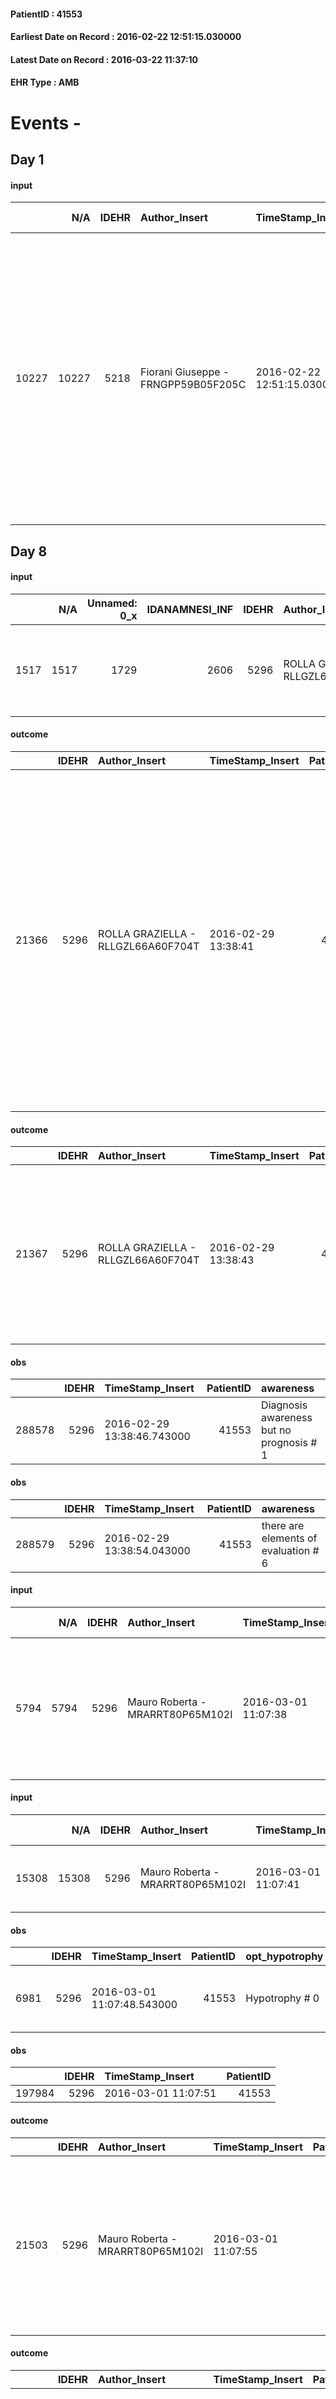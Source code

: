 
#### PatientID : 41553
#### Earliest Date on Record : 2016-02-22 12:51:15.030000
#### Latest Date on Record : 2016-03-22 11:37:10
#### EHR Type : AMB

# Events - 

## Day 1

#### input
|       |    N/A |   IDEHR | Author_Insert                       | TimeStamp_Insert           | EHRType   |   PatientID |   IDDigitalSignDocument | persone_vicine   |   Unnamed: 0_x.1 |   IDANAMNESI_SOCIALE | Patient   | FamigliaAltro   | Paziente_T   | FamigliaAltro_T   |   Non_Rilevabile_x.1 | Note_Non_Rilevabile_x.1   | opt_Problemi   | Note_I                                                                                                                                                                                                                                    | ds_note_timori                                                                                                                                                                                                                                                                                                      | chk_contr_sintomi   | chk_competenza                                 | opt_paziente_a   | opt_famiglia_a   | opt_adeguatezza   | ds_note_ad                                                                                                                                                                                                                                                               | opt_paziente_solo   | ds_note_con                                                                                                                                                                                                                                                                                                                                                            | opt_presente_assente   | Presenza_minori   | Caregiver_principale   | opt_capacita         | ds_familiari_coinv   | opt_necessario   | opt_presente   | opt_risorse_ec   | opt_paziente_psi   | opt_paziente_ad   | opt_caregiver_ad   | opt_esenzione   | opt_inv_civile   | ds_codice_es   | Needs     | Domestic partnership   | Fragility   | opt_disponibilita_f   | opt_indennita_acc   | opt_legge   | opt_famiglia_psi   | opt_disponibilit_paz   |
|------:|-------:|--------:|:------------------------------------|:---------------------------|:----------|------------:|------------------------:|:-----------------|-----------------:|---------------------:|:----------|:----------------|:-------------|:------------------|---------------------:|:--------------------------|:---------------|:------------------------------------------------------------------------------------------------------------------------------------------------------------------------------------------------------------------------------------------|:--------------------------------------------------------------------------------------------------------------------------------------------------------------------------------------------------------------------------------------------------------------------------------------------------------------------|:--------------------|:-----------------------------------------------|:-----------------|:-----------------|:------------------|:-------------------------------------------------------------------------------------------------------------------------------------------------------------------------------------------------------------------------------------------------------------------------|:--------------------|:-----------------------------------------------------------------------------------------------------------------------------------------------------------------------------------------------------------------------------------------------------------------------------------------------------------------------------------------------------------------------|:-----------------------|:------------------|:-----------------------|:---------------------|:---------------------|:-----------------|:---------------|:-----------------|:-------------------|:------------------|:-------------------|:----------------|:-----------------|:---------------|:----------|:-----------------------|:------------|:----------------------|:--------------------|:------------|:-------------------|:-----------------------|
| 10227 |  10227 |    5218 | Fiorani Giuseppe - FRNGPP59B05F205C | 2016-02-22 12:51:15.030000 | AMB       |       41553 |                  281939 | N/A              |             2597 |                 1705 | Si#1      | Si#1            | No#0         | Parziale#2        |                    0 | NR                        | No#0           | Il pz √® stato informato relativamente alla diagnosi,in assenza di una consapevoleza pi√π ampia rispetto alla prognosi.La figlia e la moglie sono state informate in merito all'assenza di margini di trattamento specifico e terapeutico | La figlia pone in rilievo la possibile difficolt√† gestionale legata alla pressoch√© cecit√† della moglie Mireille,di aa 62,di fatto care giver per il pz;la moglie ha avuto due ictus ed √® DMIND. L'ospedale aveva chiesto il trasferimento in hospice del pz che √® stato rifiutato sia dal pz che dalla moglie. | controllo sintomi#0 | competenza/capacit√† assistenziale caregiver#0 | Indefinite#2     | Congruenti#1     | Da valutare#2     | In merito all'adeguatezza della famiglia segnalo una possibile difficolt√† legata alle non brillanti condizioni del care giver per i motivi sopraesposti.Inoltre una scarsa presenza della figlia Samantha,che vive a Mediglia e ha due figli di minore et√† da accudire | No#0                | Il pz vive con la moglie Mireille di aa 62.Due figlie fuori casa:Ophelia di aa 40 che vive in Francia e Samantha di aa 42,la quale √® cgt con due figli minori e vive a Mediglia.Il pz ha alcuni fratelli ,ma non sono di supporto.Durante la settimana √® presente per qualche ora una persona per la gestione della vita domestica (spesa,pulizie dell'appartamento) | Presente#1             | No#0              | La moglie              | Non incrementabile#2 | La figlia Samantha   | Si#1             | No#0           | Adeguate#1       | No#0               | Totale#2          | Totale#2           | Si#1            | No#0             | E01            | Clinici#0 | Coniuge/Convivente#0   | fisica#1    | Da verificare#2       | No#0                | No#0        | No#0               | Da verificare#2        |


## Day 8

#### input
|      |    N/A |   Unnamed: 0_x |   IDANAMNESI_INF |   IDEHR | Author_Insert                      | TimeStamp_Insert           |   IDAccess | EHRType   |   PatientID |   IDDigitalSignDocument |   Non_Rilevabile_x | Note_Non_Rilevabile_x   | perc_salute                                                                         | elimination          | Perception             | rapporti_fam   | persone_vicine   | Caregiver   |
|-----:|-------:|---------------:|-----------------:|--------:|:-----------------------------------|:---------------------------|-----------:|:----------|------------:|------------------------:|-------------------:|:------------------------|:------------------------------------------------------------------------------------|:---------------------|:-----------------------|:---------------|:-----------------|:------------|
| 1517 |   1517 |           1729 |             2606 |    5296 | ROLLA GRAZIELLA - RLLGZL66A60F704T | 2016-02-29 13:38:33.230000 |      26574 | AMB       |       41553 |                  288490 |                  0 | NR                      | perdit√ † performance # 0; perdit√ weight † # 1; increase dell'affaticabilit√ † # 2 | alvo accelerated # 0 | concern for health # 0 | is # 0         | N/A              | wife.       |

#### outcome
|       |   IDEHR | Author_Insert                      | TimeStamp_Insert    |   PatientID |   IDDigitalSignDocument |   IDPAI_VIDAS | opt_problem                |   opt_problem_num | opt_obiettivo                                                                                                           |   opt_obiettivo_num | ds_note                    | opt_stato_problema   |   opt_stato_problema_num | opt_interventi                                                                                                                                                                                                                                                                                                     |   opt_interventi_num |
|------:|--------:|:-----------------------------------|:--------------------|------------:|------------------------:|--------------:|:---------------------------|------------------:|:------------------------------------------------------------------------------------------------------------------------|--------------------:|:---------------------------|:---------------------|-------------------------:|:-------------------------------------------------------------------------------------------------------------------------------------------------------------------------------------------------------------------------------------------------------------------------------------------------------------------|---------------------:|
| 21366 |    5296 | ROLLA GRAZIELLA - RLLGZL66A60F704T | 2016-02-29 13:38:41 |       41553 |                  288492 |         23402 | Abnormal neurological # 30 |                 4 | The patient comunicher√ † ¬ † with † ¬ † residual capacit√ language and / or the residual capacit√ † ¬ † nonverbal # 58 |                   4 | pcs daParkinson affection. | Open Problem # 1     |                        1 | Informational - Informing the caregiver on alternative and non-verbal communication methods # 474; Implementing PAI - The operator addresses the patient by speaking clearly and distinctly # 469; Implementing the PAI - The operator asks the patient simple and closed questions and√ † simple guidelines # 470 |                    4 |

#### outcome
|       |   IDEHR | Author_Insert                      | TimeStamp_Insert    |   PatientID |   IDDigitalSignDocument |   IDPAI_VIDAS | opt_problem          |   opt_problem_num | opt_obiettivo                                                                                              |   opt_obiettivo_num | ds_note                                     | opt_stato_problema   |   opt_stato_problema_num | opt_interventi                                                                                                                                                   |   opt_interventi_num |
|------:|--------:|:-----------------------------------|:--------------------|------------:|------------------------:|--------------:|:---------------------|------------------:|:-----------------------------------------------------------------------------------------------------------|--------------------:|:--------------------------------------------|:---------------------|-------------------------:|:-----------------------------------------------------------------------------------------------------------------------------------------------------------------|---------------------:|
| 21367 |    5296 | ROLLA GRAZIELLA - RLLGZL66A60F704T | 2016-02-29 13:38:43 |       41553 |                  288493 |         23403 | Alteration hive # 33 |                 4 | The patient acquisir√ † ¬ † awareness about the factors that contribute to the alteration of the hive # 66 |                   4 | nutrition education, and specific guidance. | Open Problem # 1     |                        1 | Information - Information on the factors that lead to the alteration of the hive # 550; Information - Inform the patient / caregiver on possible solutions # 551 |                    4 |

#### obs
|        |   IDEHR | TimeStamp_Insert           |   PatientID | awareness                                |
|-------:|--------:|:---------------------------|------------:|:-----------------------------------------|
| 288578 |    5296 | 2016-02-29 13:38:46.743000 |       41553 | Diagnosis awareness but no prognosis # 1 |

#### obs
|        |   IDEHR | TimeStamp_Insert           |   PatientID | awareness                            |
|-------:|--------:|:---------------------------|------------:|:-------------------------------------|
| 288579 |    5296 | 2016-02-29 13:38:54.043000 |       41553 | there are elements of evaluation # 6 |

#### input
|      |    N/A |   IDEHR | Author_Insert                    | TimeStamp_Insert    |   IDAccess | EHRType   |   PatientID |   IDDigitalSignDocument | persone_vicine   |   Unnamed: 0_y |   IDANAMNESI_MED |   Non_Rilevabile_y | Note_Non_Rilevabile_y   | diagnosis                                                                                        |
|-----:|-------:|--------:|:---------------------------------|:--------------------|-----------:|:----------|------------:|------------------------:|:-----------------|---------------:|-----------------:|-------------------:|:------------------------|:-------------------------------------------------------------------------------------------------|
| 5794 |   5794 |    5296 | Mauro Roberta - MRARRT80P65M102I | 2016-03-01 11:07:38 |      26679 | AMB       |       41553 |                  289271 | N/A              |           4244 |             3772 |                  0 | NR                      | Recente riscontro di neoplasia del retto sub-stenosante il lume con metastasi epatiche sincrone. |

#### input
|       |    N/A |   IDEHR | Author_Insert                    | TimeStamp_Insert    |   IDAccess | EHRType   |   PatientID |   IDDigitalSignDocument | persone_vicine   |   Unnamed: 0_y.1 |   IDDIAGNOSI_ICD |   Non_Rilevabile_y.1 | Note_Non_Rilevabile_y.1   | I_ICD                                                     | II_ICD                                                                         | III_ICD                                     | IV_ICD                        |
|------:|-------:|--------:|:---------------------------------|:--------------------|-----------:|:----------|------------:|------------------------:|:-----------------|-----------------:|-----------------:|---------------------:|:--------------------------|:----------------------------------------------------------|:-------------------------------------------------------------------------------|:--------------------------------------------|:------------------------------|
| 15308 |  15308 |    5296 | Mauro Roberta - MRARRT80P65M102I | 2016-03-01 11:07:41 |      26679 | AMB       |       41553 |                  289272 | N/A              |              869 |              869 |                    0 | NR                        | 1540 - Tumori maligni della giunzione rettosigmoidea#2043 | 1977 - Tumori maligni secondari del fegato - specificati come metastatici#2155 | V667 - Trattamento per cure palliative#2402 | 332 - Morbo di Parkinson#2403 |

#### obs
|      |   IDEHR | TimeStamp_Insert           |   PatientID | opt_hypotrophy   | opt_anxiety   | asthenia   | cachexia     | dyspnoea   | agitation_behavior_freq   | mood                                              | cognitive_state   |
|-----:|--------:|:---------------------------|------------:|:-----------------|:--------------|:-----------|:-------------|:-----------|:--------------------------|:--------------------------------------------------|:------------------|
| 6981 |    5296 | 2016-03-01 11:07:48.543000 |       41553 | Hypotrophy # 0   | Anxiety # 0   | Severe # 3 | cachexia # 0 | No # 0     | agitated at times # 2     | demoralization # 03; # 08 fear, helplessness # 10 | Polished # 2      |

#### obs
|        |   IDEHR | TimeStamp_Insert    |   PatientID |
|-------:|--------:|:--------------------|------------:|
| 197984 |    5296 | 2016-03-01 11:07:51 |       41553 |

#### outcome
|       |   IDEHR | Author_Insert                    | TimeStamp_Insert    |   PatientID |   IDDigitalSignDocument |   IDPAI_VIDAS | opt_problem          |   opt_problem_num | opt_obiettivo                                                                                              |   opt_obiettivo_num | ds_note                                     | opt_stato_problema   |   opt_stato_problema_num | opt_interventi                                                                                                                                                   |   opt_interventi_num |
|------:|--------:|:---------------------------------|:--------------------|------------:|------------------------:|--------------:|:---------------------|------------------:|:-----------------------------------------------------------------------------------------------------------|--------------------:|:--------------------------------------------|:---------------------|-------------------------:|:-----------------------------------------------------------------------------------------------------------------------------------------------------------------|---------------------:|
| 21503 |    5296 | Mauro Roberta - MRARRT80P65M102I | 2016-03-01 11:07:55 |       41553 |                  289275 |         23539 | Alteration hive # 33 |                 4 | The patient acquisir√ † ¬ † awareness about the factors that contribute to the alteration of the hive # 66 |                   4 | nutrition education, and specific guidance. | Open Problem # 1     |                        1 | Information - Information on the factors that lead to the alteration of the hive # 550; Information - Inform the patient / caregiver on possible solutions # 551 |                    4 |

#### outcome
|       |   IDEHR | Author_Insert                    | TimeStamp_Insert    |   PatientID |   IDDigitalSignDocument |   IDPAI_VIDAS | opt_problem                |   opt_problem_num | opt_obiettivo                                                                                                           |   opt_obiettivo_num | ds_note                    | opt_stato_problema   |   opt_stato_problema_num | opt_interventi                                                                                                                                                                                                                                                                                                     |   opt_interventi_num |
|------:|--------:|:---------------------------------|:--------------------|------------:|------------------------:|--------------:|:---------------------------|------------------:|:------------------------------------------------------------------------------------------------------------------------|--------------------:|:---------------------------|:---------------------|-------------------------:|:-------------------------------------------------------------------------------------------------------------------------------------------------------------------------------------------------------------------------------------------------------------------------------------------------------------------|---------------------:|
| 21504 |    5296 | Mauro Roberta - MRARRT80P65M102I | 2016-03-01 11:07:58 |       41553 |                  289276 |         23540 | Abnormal neurological # 30 |                 4 | The patient comunicher√ † ¬ † with † ¬ † residual capacit√ language and / or the residual capacit√ † ¬ † nonverbal # 58 |                   4 | pcs daParkinson affection. | Open Problem # 1     |                        1 | Informational - Informing the caregiver on alternative and non-verbal communication methods # 474; Implementing PAI - The operator addresses the patient by speaking clearly and distinctly # 469; Implementing the PAI - The operator asks the patient simple and closed questions and√ † simple guidelines # 470 |                    4 |

#### care
|       |   IDEHR | Author_Insert                    | TimeStamp_Insert    |   IDAccess | EHRType   |   PatientID |   IDTERAPIE_OUTPAT_VIDAS |   ds_dose | opt_via_di_somm   | ds_ora       | dt_data_inizio      |   opt_pregressa |   opt_somm_terapia |   opt_estemporanea |   opt_termina |   opt_somm_in_pompa | opt_farmaco                          | Note_al_bisogno               |
|------:|--------:|:---------------------------------|:--------------------|-----------:|:----------|------------:|-------------------------:|----------:|:------------------|:-------------|:--------------------|----------------:|-------------------:|-------------------:|--------------:|--------------------:|:-------------------------------------|:------------------------------|
| 41521 |    5296 | mauro roberta - mrarrt80p65m102i | 2016-03-01 11:08:03 |      26679 | amb       |       41553 |                    19097 |         1 | oral # 0 = 0      | at need # 24 | 2016-03-01 00:00:00 |               0 |                  0 |                  0 |             0 |                   0 | loperamide (2 mg lopemid cps) # 1042 | if diarrhea, max 6 cp per day |

#### care
|       |   IDEHR | Author_Insert                    | TimeStamp_Insert    |   IDAccess | EHRType   |   PatientID |   IDTERAPIE_OUTPAT_VIDAS | ds_altro_farmaco   | ds_dose   | opt_via_di_somm   | ds_ora   | dt_data_inizio      |   opt_pregressa |   opt_somm_terapia |   opt_estemporanea |   opt_termina |   opt_somm_in_pompa | opt_farmaco              |
|------:|--------:|:---------------------------------|:--------------------|-----------:|:----------|------------:|-------------------------:|:-------------------|:----------|:------------------|:---------|:--------------------|----------------:|-------------------:|-------------------:|--------------:|--------------------:|:-------------------------|
| 41522 |    5296 | mauro roberta - mrarrt80p65m102i | 2016-03-01 11:08:08 |      26679 | amb       |       41553 |                    19098 | bifril 7.5 mg      | 2 cp      | oral # 0 = 0      | 08 # 8   | 2016-03-01 00:00:00 |               0 |                  0 |                  0 |             0 |                   0 | other (see notes) # 2004 |

#### care
|       |   IDEHR | Author_Insert                    | TimeStamp_Insert    |   IDAccess | EHRType   |   PatientID |   IDTERAPIE_OUTPAT_VIDAS |   ds_dose | opt_via_di_somm   | ds_ora   | dt_data_inizio      |   opt_pregressa |   opt_somm_terapia |   opt_estemporanea |   opt_termina |   opt_somm_in_pompa | opt_farmaco                                   |
|------:|--------:|:---------------------------------|:--------------------|-----------:|:----------|------------:|-------------------------:|----------:|:------------------|:---------|:--------------------|----------------:|-------------------:|-------------------:|--------------:|--------------------:|:----------------------------------------------|
| 41523 |    5296 | mauro roberta - mrarrt80p65m102i | 2016-03-01 11:08:11 |      26679 | amb       |       41553 |                    19099 |         1 | oral # 0 = 0      | 22 # 22  | 2016-03-01 00:00:00 |               0 |                  0 |                  0 |             0 |                   0 | pramipexole (mirapexin 2-1 mg tablets) # 1785 |

#### care
|       |   IDEHR | Author_Insert                    | TimeStamp_Insert    |   IDAccess | EHRType   |   PatientID |   IDTERAPIE_OUTPAT_VIDAS |   ds_dose | opt_via_di_somm   | ds_ora   | dt_data_inizio      |   opt_pregressa |   opt_somm_terapia |   opt_estemporanea |   opt_termina |   opt_somm_in_pompa | opt_farmaco                           |
|------:|--------:|:---------------------------------|:--------------------|-----------:|:----------|------------:|-------------------------:|----------:|:------------------|:---------|:--------------------|----------------:|-------------------:|-------------------:|--------------:|--------------------:|:--------------------------------------|
| 41524 |    5296 | mauro roberta - mrarrt80p65m102i | 2016-03-01 11:08:14 |      26679 | amb       |       41553 |                    19100 |         1 | oral # 0 = 0      | 22 # 22  | 2016-03-01 00:00:00 |               0 |                  0 |                  0 |             0 |                   0 | lorazepam (tavor 1 mg tablets) # 1859 |

#### care
|       |   IDEHR | Author_Insert                    | TimeStamp_Insert    |   IDAccess | EHRType   |   PatientID |   IDTERAPIE_OUTPAT_VIDAS |   ds_dose | opt_via_di_somm   | ds_ora           | dt_data_inizio      |   opt_pregressa |   opt_somm_terapia |   opt_estemporanea |   opt_termina |   opt_somm_in_pompa | opt_farmaco                                               |
|------:|--------:|:---------------------------------|:--------------------|-----------:|:----------|------------:|-------------------------:|----------:|:------------------|:-----------------|:--------------------|----------------:|-------------------:|-------------------:|--------------:|--------------------:|:----------------------------------------------------------|
| 41525 |    5296 | mauro roberta - mrarrt80p65m102i | 2016-03-01 11:08:20 |      26679 | amb       |       41553 |                    19101 |         1 | oral # 0 = 0      | 17 # 17; 22 # 22 | 2016-03-01 00:00:00 |               0 |                  0 |                  0 |             0 |                   0 | levodopa + carbidopa (sinemet 100 + 25 mg tablets) # 1777 |

#### care
|       |   IDEHR | Author_Insert                    | TimeStamp_Insert    |   IDAccess | EHRType   |   PatientID |   IDTERAPIE_OUTPAT_VIDAS |   ds_dose | opt_via_di_somm   | ds_ora   | dt_data_inizio      |   opt_pregressa |   opt_somm_terapia |   opt_estemporanea |   opt_termina |   opt_somm_in_pompa | opt_farmaco                                               |
|------:|--------:|:---------------------------------|:--------------------|-----------:|:----------|------------:|-------------------------:|----------:|:------------------|:---------|:--------------------|----------------:|-------------------:|-------------------:|--------------:|--------------------:|:----------------------------------------------------------|
| 41526 |    5296 | mauro roberta - mrarrt80p65m102i | 2016-03-01 11:08:22 |      26679 | amb       |       41553 |                    19102 |         1 | oral # 0 = 0      | 08 # 8   | 2016-03-01 00:00:00 |               0 |                  0 |                  0 |             0 |                   0 | levodopa + carbidopa (sinemet 200 + 50 mg tablets) # 1778 |


## Day 10

#### obs
|        |   IDEHR | TimeStamp_Insert    |   PatientID |
|-------:|--------:|:--------------------|------------:|
| 198243 |    5296 | 2016-03-03 11:47:20 |       41553 |

#### outcome
|       |   IDEHR | Author_Insert                      | TimeStamp_Insert    |   PatientID |   IDDigitalSignDocument |   IDPAI_VIDAS | opt_problem          |   opt_problem_num | opt_obiettivo                                                                                              |   opt_obiettivo_num | ds_note                                     | opt_stato_problema   |   opt_stato_problema_num | opt_interventi                                                                                                                                                   |   opt_interventi_num |
|------:|--------:|:-----------------------------------|:--------------------|------------:|------------------------:|--------------:|:---------------------|------------------:|:-----------------------------------------------------------------------------------------------------------|--------------------:|:--------------------------------------------|:---------------------|-------------------------:|:-----------------------------------------------------------------------------------------------------------------------------------------------------------------|---------------------:|
| 21815 |    5296 | ROLLA GRAZIELLA - RLLGZL66A60F704T | 2016-03-03 11:47:25 |       41553 |                  291395 |         23851 | Alteration hive # 33 |                 4 | The patient acquisir√ † ¬ † awareness about the factors that contribute to the alteration of the hive # 66 |                   4 | nutrition education, and specific guidance. | Open Problem # 1     |                        1 | Information - Information on the factors that lead to the alteration of the hive # 550; Information - Inform the patient / caregiver on possible solutions # 551 |                    4 |

#### outcome
|       |   IDEHR | Author_Insert                      | TimeStamp_Insert    |   PatientID |   IDDigitalSignDocument |   IDPAI_VIDAS | opt_problem                |   opt_problem_num | opt_obiettivo                                                                                                           |   opt_obiettivo_num | ds_note                    | opt_stato_problema   |   opt_stato_problema_num | opt_interventi                                                                                                                                                                                                                                                                                                     |   opt_interventi_num |
|------:|--------:|:-----------------------------------|:--------------------|------------:|------------------------:|--------------:|:---------------------------|------------------:|:------------------------------------------------------------------------------------------------------------------------|--------------------:|:---------------------------|:---------------------|-------------------------:|:-------------------------------------------------------------------------------------------------------------------------------------------------------------------------------------------------------------------------------------------------------------------------------------------------------------------|---------------------:|
| 21816 |    5296 | ROLLA GRAZIELLA - RLLGZL66A60F704T | 2016-03-03 11:47:27 |       41553 |                  291396 |         23852 | Abnormal neurological # 30 |                 4 | The patient comunicher√ † ¬ † with † ¬ † residual capacit√ language and / or the residual capacit√ † ¬ † nonverbal # 58 |                   4 | pcs daParkinson affection. | Open Problem # 1     |                        1 | Informational - Informing the caregiver on alternative and non-verbal communication methods # 474; Implementing PAI - The operator addresses the patient by speaking clearly and distinctly # 469; Implementing the PAI - The operator asks the patient simple and closed questions and√ † simple guidelines # 470 |                    4 |

#### obs
|        |   IDEHR | TimeStamp_Insert           |   PatientID | awareness                            |
|-------:|--------:|:---------------------------|------------:|:-------------------------------------|
| 288638 |    5296 | 2016-03-03 11:47:30.187000 |       41553 | there are elements of evaluation # 6 |


## Day 12

#### obs
|      |   IDEHR | TimeStamp_Insert           |   PatientID | opt_hypotrophy   | opt_anxiety   | asthenia   | cachexia     | dyspnoea   | agitation_behavior_freq   | mood                                              | cognitive_state   |
|-----:|--------:|:---------------------------|------------:|:-----------------|:--------------|:-----------|:-------------|:-----------|:--------------------------|:--------------------------------------------------|:------------------|
| 7104 |    5296 | 2016-03-04 16:36:23.147000 |       41553 | Hypotrophy # 0   | Anxiety # 0   | Severe # 3 | cachexia # 0 | No # 0     | agitated at times # 2     | demoralization # 03; # 08 fear, helplessness # 10 | Polished # 2      |

#### obs
|        |   IDEHR | TimeStamp_Insert    |   PatientID |
|-------:|--------:|:--------------------|------------:|
| 198483 |    5296 | 2016-03-04 16:36:26 |       41553 |

#### outcome
|       |   IDEHR | Author_Insert                    | TimeStamp_Insert    |   PatientID |   IDDigitalSignDocument |   IDPAI_VIDAS | opt_problem                |   opt_problem_num | opt_obiettivo                                                                                                           |   opt_obiettivo_num | ds_note                                     | opt_stato_problema   |   opt_stato_problema_num | opt_interventi                                                                                                                                                                                                                                                                                                     |   opt_interventi_num |
|------:|--------:|:---------------------------------|:--------------------|------------:|------------------------:|--------------:|:---------------------------|------------------:|:------------------------------------------------------------------------------------------------------------------------|--------------------:|:--------------------------------------------|:---------------------|-------------------------:|:-------------------------------------------------------------------------------------------------------------------------------------------------------------------------------------------------------------------------------------------------------------------------------------------------------------------|---------------------:|
| 22098 |    5296 | Mauro Roberta - MRARRT80P65M102I | 2016-03-04 16:36:28 |       41553 |                  293123 |         24134 | Abnormal neurological # 30 |                 4 | The patient comunicher√ † ¬ † with † ¬ † residual capacit√ language and / or the residual capacit√ † ¬ † nonverbal # 58 |                   4 | patient suffering from Parkinson's disease. | Open Problem # 1     |                        1 | Informational - Informing the caregiver on alternative and non-verbal communication methods # 474; Implementing PAI - The operator addresses the patient by speaking clearly and distinctly # 469; Implementing the PAI - The operator asks the patient simple and closed questions and√ † simple guidelines # 470 |                    4 |

#### outcome
|       |   IDEHR | Author_Insert                    | TimeStamp_Insert    |   PatientID |   IDDigitalSignDocument |   IDPAI_VIDAS | opt_problem          |   opt_problem_num | opt_obiettivo                                                                                              |   opt_obiettivo_num | ds_note                                     | opt_stato_problema   |   opt_stato_problema_num | opt_interventi                                                                                                                                                   |   opt_interventi_num |
|------:|--------:|:---------------------------------|:--------------------|------------:|------------------------:|--------------:|:---------------------|------------------:|:-----------------------------------------------------------------------------------------------------------|--------------------:|:--------------------------------------------|:---------------------|-------------------------:|:-----------------------------------------------------------------------------------------------------------------------------------------------------------------|---------------------:|
| 22099 |    5296 | Mauro Roberta - MRARRT80P65M102I | 2016-03-04 16:36:31 |       41553 |                  293124 |         24135 | Alteration hive # 33 |                 4 | The patient acquisir√ † ¬ † awareness about the factors that contribute to the alteration of the hive # 66 |                   4 | nutrition education, and specific guidance. | Open Problem # 1     |                        1 | Information - Information on the factors that lead to the alteration of the hive # 550; Information - Inform the patient / caregiver on possible solutions # 551 |                    4 |


## Day 14

#### obs
|        |   IDEHR | TimeStamp_Insert    |   PatientID | pain_freq      |
|-------:|--------:|:--------------------|------------:|:---------------|
| 198692 |    5296 | 2016-03-07 12:07:09 |       41553 | Occasional # 4 |

#### outcome
|       |   IDEHR | Author_Insert                  | TimeStamp_Insert    |   PatientID |   IDDigitalSignDocument |   IDPAI_VIDAS | opt_problem                |   opt_problem_num | opt_obiettivo                                                                                                           |   opt_obiettivo_num | ds_note                                     | opt_stato_problema   |   opt_stato_problema_num | opt_interventi                                                                                                                                                                                                                                                                                                     |   opt_interventi_num |
|------:|--------:|:-------------------------------|:--------------------|------------:|------------------------:|--------------:|:---------------------------|------------------:|:------------------------------------------------------------------------------------------------------------------------|--------------------:|:--------------------------------------------|:---------------------|-------------------------:|:-------------------------------------------------------------------------------------------------------------------------------------------------------------------------------------------------------------------------------------------------------------------------------------------------------------------|---------------------:|
| 22259 |    5296 | CRIPPA PAUL - CRPPLA77P12C933G | 2016-03-07 12:07:14 |       41553 |                  294972 |         24295 | Abnormal neurological # 30 |                 4 | The patient comunicher√ † ¬ † with † ¬ † residual capacit√ language and / or the residual capacit√ † ¬ † nonverbal # 58 |                   4 | patient suffering from Parkinson's disease. | Open Problem # 1     |                        1 | Informational - Informing the caregiver on alternative and non-verbal communication methods # 474; Implementing PAI - The operator addresses the patient by speaking clearly and distinctly # 469; Implementing the PAI - The operator asks the patient simple and closed questions and√ † simple guidelines # 470 |                    4 |

#### outcome
|       |   IDEHR | Author_Insert                  | TimeStamp_Insert    |   PatientID |   IDDigitalSignDocument |   IDPAI_VIDAS | opt_problem          |   opt_problem_num | opt_obiettivo                                                                                              |   opt_obiettivo_num | ds_note                                     | opt_stato_problema   |   opt_stato_problema_num | opt_interventi                                                                                                                                                   |   opt_interventi_num |
|------:|--------:|:-------------------------------|:--------------------|------------:|------------------------:|--------------:|:---------------------|------------------:|:-----------------------------------------------------------------------------------------------------------|--------------------:|:--------------------------------------------|:---------------------|-------------------------:|:-----------------------------------------------------------------------------------------------------------------------------------------------------------------|---------------------:|
| 22260 |    5296 | CRIPPA PAUL - CRPPLA77P12C933G | 2016-03-07 12:07:18 |       41553 |                  294973 |         24296 | Alteration hive # 33 |                 4 | The patient acquisir√ † ¬ † awareness about the factors that contribute to the alteration of the hive # 66 |                   4 | nutrition education, and specific guidance. | Open Problem # 1     |                        1 | Information - Information on the factors that lead to the alteration of the hive # 550; Information - Inform the patient / caregiver on possible solutions # 551 |                    4 |

#### obs
|        |   IDEHR | TimeStamp_Insert           |   PatientID | awareness                            |
|-------:|--------:|:---------------------------|------------:|:-------------------------------------|
| 288705 |    5296 | 2016-03-07 12:07:22.800000 |       41553 | there are elements of evaluation # 6 |


## Day 15

#### obs
|      |   IDEHR | TimeStamp_Insert           |   PatientID | opt_hypotrophy   | opt_anxiety   | asthenia   | cachexia     | dyspnoea   | agitation_behavior_freq   | mood                                              | cognitive_state   |
|-----:|--------:|:---------------------------|------------:|:-----------------|:--------------|:-----------|:-------------|:-----------|:--------------------------|:--------------------------------------------------|:------------------|
| 7185 |    5296 | 2016-03-08 10:30:55.917000 |       41553 | Hypotrophy # 0   | Anxiety # 0   | Severe # 3 | cachexia # 0 | No # 0     | agitated at times # 2     | demoralization # 03; # 08 fear, helplessness # 10 | Polished # 2      |

#### obs
|        |   IDEHR | TimeStamp_Insert    |   PatientID | pain_freq      |
|-------:|--------:|:--------------------|------------:|:---------------|
| 198835 |    5296 | 2016-03-08 10:30:58 |       41553 | Occasional # 4 |

#### outcome
|       |   IDEHR | Author_Insert                    | TimeStamp_Insert    |   PatientID |   IDDigitalSignDocument |   IDPAI_VIDAS | opt_problem                |   opt_problem_num | opt_obiettivo                                                                                                           |   opt_obiettivo_num | ds_note                                     | opt_stato_problema   |   opt_stato_problema_num | opt_interventi                                                                                                                                                                                                                                                                                                     |   opt_interventi_num |
|------:|--------:|:---------------------------------|:--------------------|------------:|------------------------:|--------------:|:---------------------------|------------------:|:------------------------------------------------------------------------------------------------------------------------|--------------------:|:--------------------------------------------|:---------------------|-------------------------:|:-------------------------------------------------------------------------------------------------------------------------------------------------------------------------------------------------------------------------------------------------------------------------------------------------------------------|---------------------:|
| 22434 |    5296 | Mauro Roberta - MRARRT80P65M102I | 2016-03-08 10:31:01 |       41553 |                  296036 |         24470 | Abnormal neurological # 30 |                 4 | The patient comunicher√ † ¬ † with † ¬ † residual capacit√ language and / or the residual capacit√ † ¬ † nonverbal # 58 |                   4 | patient suffering from Parkinson's disease. | Open Problem # 1     |                        1 | Informational - Informing the caregiver on alternative and non-verbal communication methods # 474; Implementing PAI - The operator addresses the patient by speaking clearly and distinctly # 469; Implementing the PAI - The operator asks the patient simple and closed questions and√ † simple guidelines # 470 |                    4 |

#### outcome
|       |   IDEHR | Author_Insert                    | TimeStamp_Insert    |   PatientID |   IDDigitalSignDocument |   IDPAI_VIDAS | opt_problem          |   opt_problem_num | opt_obiettivo                                                                                              |   opt_obiettivo_num | ds_note                                     | opt_stato_problema   |   opt_stato_problema_num | opt_interventi                                                                                                                                                   |   opt_interventi_num |
|------:|--------:|:---------------------------------|:--------------------|------------:|------------------------:|--------------:|:---------------------|------------------:|:-----------------------------------------------------------------------------------------------------------|--------------------:|:--------------------------------------------|:---------------------|-------------------------:|:-----------------------------------------------------------------------------------------------------------------------------------------------------------------|---------------------:|
| 22435 |    5296 | Mauro Roberta - MRARRT80P65M102I | 2016-03-08 10:31:03 |       41553 |                  296037 |         24471 | Alteration hive # 33 |                 4 | The patient acquisir√ † ¬ † awareness about the factors that contribute to the alteration of the hive # 66 |                   4 | nutrition education, and specific guidance. | Open Problem # 1     |                        1 | Information - Information on the factors that lead to the alteration of the hive # 550; Information - Inform the patient / caregiver on possible solutions # 551 |                    4 |

#### obs
|        |   IDEHR | TimeStamp_Insert           |   PatientID | awareness                                         |
|-------:|--------:|:---------------------------|------------:|:--------------------------------------------------|
| 288725 |    5296 | 2016-03-08 10:31:06.903000 |       41553 | Full awareness of the diagnosis and prognosis # 4 |


## Day 18

#### obs
|      |   IDEHR | TimeStamp_Insert           |   PatientID | opt_hypotrophy   | opt_anxiety   | asthenia   | cachexia     | dyspnoea   | agitation_behavior_freq   | mood                                              | cognitive_state   |
|-----:|--------:|:---------------------------|------------:|:-----------------|:--------------|:-----------|:-------------|:-----------|:--------------------------|:--------------------------------------------------|:------------------|
| 7277 |    5296 | 2016-03-10 17:22:38.863000 |       41553 | Hypotrophy # 0   | Anxiety # 0   | Severe # 3 | cachexia # 0 | No # 0     | agitated at times # 2     | demoralization # 03; # 08 fear, helplessness # 10 | Polished # 2      |

#### obs
|        |   IDEHR | TimeStamp_Insert    |   PatientID | pain_freq      |
|-------:|--------:|:--------------------|------------:|:---------------|
| 199193 |    5296 | 2016-03-10 17:22:44 |       41553 | Occasional # 4 |

#### outcome
|       |   IDEHR | Author_Insert                    | TimeStamp_Insert    |   PatientID |   IDDigitalSignDocument |   IDPAI_VIDAS | opt_problem                                                            |   opt_problem_num | opt_obiettivo                                                          |   opt_obiettivo_num | opt_stato_problema   |   opt_stato_problema_num | opt_interventi                                                                                                                                                                                                                                                                   |   opt_interventi_num |
|------:|--------:|:---------------------------------|:--------------------|------------:|------------------------:|--------------:|:-----------------------------------------------------------------------|------------------:|:-----------------------------------------------------------------------|--------------------:|:---------------------|-------------------------:|:---------------------------------------------------------------------------------------------------------------------------------------------------------------------------------------------------------------------------------------------------------------------------------|---------------------:|
| 22892 |    5296 | Mauro Roberta - MRARRT80P65M102I | 2016-03-10 17:22:47 |       41553 |                  298869 |         24928 | Alteration of comfort associated with chronic pain and / or acute # 29 |                 2 | The patient will understand the importance of analgesic treatment # 54 |                   4 | Open Problem # 1     |                        1 | Counseling - Encouraging the patient to express their concerns # 429; Informational - Giving the patient accurate information to correct any misconceptions # 431; Informational - Providing information on the basic therapy and the need to reduce the fear of addiction # 432 |                    4 |

#### outcome
|       |   IDEHR | Author_Insert                    | TimeStamp_Insert    |   PatientID |   IDDigitalSignDocument |   IDPAI_VIDAS |   opt_problem_num |   opt_obiettivo_num | ds_note                                     | opt_stato_problema   |   opt_stato_problema_num | opt_interventi                                                                                                                                                                                                                                                                                                     |   opt_interventi_num |
|------:|--------:|:---------------------------------|:--------------------|------------:|------------------------:|--------------:|------------------:|--------------------:|:--------------------------------------------|:---------------------|-------------------------:|:-------------------------------------------------------------------------------------------------------------------------------------------------------------------------------------------------------------------------------------------------------------------------------------------------------------------|---------------------:|
| 22893 |    5296 | Mauro Roberta - MRARRT80P65M102I | 2016-03-10 17:22:50 |       41553 |                  298870 |         24929 |                 4 |                   4 | patient suffering from Parkinson's disease. | closed Problem # 2   |                        2 | Informational - Informing the caregiver on alternative and non-verbal communication methods # 474; Implementing PAI - The operator addresses the patient by speaking clearly and distinctly # 469; Implementing the PAI - The operator asks the patient simple and closed questions and√ † simple guidelines # 470 |                    4 |

#### outcome
|       |   IDEHR | Author_Insert                    | TimeStamp_Insert    |   PatientID |   IDDigitalSignDocument |   IDPAI_VIDAS | opt_problem          |   opt_problem_num | opt_obiettivo                                                                                              |   opt_obiettivo_num | ds_note                                     | opt_stato_problema   |   opt_stato_problema_num | opt_interventi                                                                                                                                                   |   opt_interventi_num |
|------:|--------:|:---------------------------------|:--------------------|------------:|------------------------:|--------------:|:---------------------|------------------:|:-----------------------------------------------------------------------------------------------------------|--------------------:|:--------------------------------------------|:---------------------|-------------------------:|:-----------------------------------------------------------------------------------------------------------------------------------------------------------------|---------------------:|
| 22894 |    5296 | Mauro Roberta - MRARRT80P65M102I | 2016-03-10 17:22:57 |       41553 |                  298872 |         24930 | Alteration hive # 33 |                 4 | The patient acquisir√ † ¬ † awareness about the factors that contribute to the alteration of the hive # 66 |                   4 | nutrition education, and specific guidance. | Open Problem # 1     |                        1 | Information - Information on the factors that lead to the alteration of the hive # 550; Information - Inform the patient / caregiver on possible solutions # 551 |                    4 |

#### obs
|        |   IDEHR | TimeStamp_Insert           |   PatientID | awareness                                         |
|-------:|--------:|:---------------------------|------------:|:--------------------------------------------------|
| 288778 |    5296 | 2016-03-10 17:23:00.583000 |       41553 | Full awareness of the diagnosis and prognosis # 4 |


## Day 22

#### obs
|        |   IDEHR | TimeStamp_Insert    |   PatientID | pain_freq      |
|-------:|--------:|:--------------------|------------:|:---------------|
| 199577 |    5296 | 2016-03-14 15:40:19 |       41553 | Occasional # 4 |

#### outcome
|       |   IDEHR | Author_Insert                      | TimeStamp_Insert    |   PatientID |   IDDigitalSignDocument |   IDPAI_VIDAS | opt_problem          |   opt_problem_num | opt_obiettivo                                                                                              |   opt_obiettivo_num | ds_note                                     | opt_stato_problema   |   opt_stato_problema_num | opt_interventi                                                                                                                                                   |   opt_interventi_num |
|------:|--------:|:-----------------------------------|:--------------------|------------:|------------------------:|--------------:|:---------------------|------------------:|:-----------------------------------------------------------------------------------------------------------|--------------------:|:--------------------------------------------|:---------------------|-------------------------:|:-----------------------------------------------------------------------------------------------------------------------------------------------------------------|---------------------:|
| 23357 |    5296 | ROLLA GRAZIELLA - RLLGZL66A60F704T | 2016-03-14 15:40:24 |       41553 |                  302088 |         25395 | Alteration hive # 33 |                 4 | The patient acquisir√ † ¬ † awareness about the factors that contribute to the alteration of the hive # 66 |                   4 | nutrition education, and specific guidance. | Open Problem # 1     |                        1 | Information - Information on the factors that lead to the alteration of the hive # 550; Information - Inform the patient / caregiver on possible solutions # 551 |                    4 |

#### outcome
|       |   IDEHR | Author_Insert                      | TimeStamp_Insert    |   PatientID |   IDDigitalSignDocument |   IDPAI_VIDAS | opt_problem                                                |   opt_problem_num | opt_obiettivo                                                |   opt_obiettivo_num | ds_note                                                                                                          | opt_stato_problema   |   opt_stato_problema_num | opt_interventi                                                                                                     |   opt_interventi_num |
|------:|--------:|:-----------------------------------|:--------------------|------------:|------------------------:|--------------:|:-----------------------------------------------------------|------------------:|:-------------------------------------------------------------|--------------------:|:-----------------------------------------------------------------------------------------------------------------|:---------------------|-------------------------:|:-------------------------------------------------------------------------------------------------------------------|---------------------:|
| 23358 |    5296 | ROLLA GRAZIELLA - RLLGZL66A60F704T | 2016-03-14 15:40:26 |       41553 |                  302089 |         25396 | Impaired mobility † / limitation of physical movement # 27 |                 1 | The patient manterr√ † ¬ † ¬ † † mobilit√ the remaining # 49 |                   2 | the pc feels weak and does not want to stay at home wants to go to the hospital, asking me admission to Hospice. | Open Problem # 1     |                        1 | Educational - Teach the patient alternative movements # 370; Implementation PAI - Evaluate the mobility data # 368 |                    4 |

#### outcome
|       |   IDEHR | Author_Insert                      | TimeStamp_Insert    |   PatientID |   IDDigitalSignDocument |   IDPAI_VIDAS | opt_problem                                                            |   opt_problem_num | opt_obiettivo                                                          |   opt_obiettivo_num | opt_stato_problema   |   opt_stato_problema_num | opt_interventi                                                                                                                                                                                                                                                                   |   opt_interventi_num |
|------:|--------:|:-----------------------------------|:--------------------|------------:|------------------------:|--------------:|:-----------------------------------------------------------------------|------------------:|:-----------------------------------------------------------------------|--------------------:|:---------------------|-------------------------:|:---------------------------------------------------------------------------------------------------------------------------------------------------------------------------------------------------------------------------------------------------------------------------------|---------------------:|
| 23359 |    5296 | ROLLA GRAZIELLA - RLLGZL66A60F704T | 2016-03-14 15:40:29 |       41553 |                  302090 |         25397 | Alteration of comfort associated with chronic pain and / or acute # 29 |                 2 | The patient will understand the importance of analgesic treatment # 54 |                   4 | Open Problem # 1     |                        1 | Counseling - Encouraging the patient to express their concerns # 429; Informational - Giving the patient accurate information to correct any misconceptions # 431; Informational - Providing information on the basic therapy and the need to reduce the fear of addiction # 432 |                    4 |

#### obs
|        |   IDEHR | TimeStamp_Insert           |   PatientID | awareness                                         |
|-------:|--------:|:---------------------------|------------:|:--------------------------------------------------|
| 288835 |    5296 | 2016-03-14 15:40:34.907000 |       41553 | Full awareness of the diagnosis and prognosis # 4 |

#### obs
|      |   IDEHR | TimeStamp_Insert           |   PatientID | opt_hypotrophy   | opt_anxiety   | asthenia   | cachexia     | dyspnoea   | agitation_behavior_freq   | mood                                                            | cognitive_state   |
|-----:|--------:|:---------------------------|------------:|:-----------------|:--------------|:-----------|:-------------|:-----------|:--------------------------|:----------------------------------------------------------------|:------------------|
| 7373 |    5296 | 2016-03-15 10:40:31.277000 |       41553 | Hypotrophy # 0   | Anxiety # 0   | Severe # 3 | cachexia # 0 | No # 0     | agitated at times # 2     | demoralization # 03; Fear # 08; # 10 helplessness, sadness # 11 | Polished # 2      |

#### obs
|        |   IDEHR | TimeStamp_Insert    |   PatientID | pain_freq      |
|-------:|--------:|:--------------------|------------:|:---------------|
| 199672 |    5296 | 2016-03-15 10:40:35 |       41553 | Occasional # 4 |

#### outcome
|       |   IDEHR | Author_Insert                    | TimeStamp_Insert    |   PatientID |   IDDigitalSignDocument |   IDPAI_VIDAS | opt_problem                                                |   opt_problem_num | opt_obiettivo                                                |   opt_obiettivo_num | ds_note                                                                                                                                           | opt_stato_problema   |   opt_stato_problema_num | opt_interventi                                                                                                     |   opt_interventi_num |
|------:|--------:|:---------------------------------|:--------------------|------------:|------------------------:|--------------:|:-----------------------------------------------------------|------------------:|:-------------------------------------------------------------|--------------------:|:--------------------------------------------------------------------------------------------------------------------------------------------------|:---------------------|-------------------------:|:-------------------------------------------------------------------------------------------------------------------|---------------------:|
| 23447 |    5296 | Mauro Roberta - MRARRT80P65M102I | 2016-03-15 10:40:39 |       41553 |                  302753 |         25485 | Impaired mobility † / limitation of physical movement # 27 |                 1 | The patient manterr√ † ¬ † ¬ † † mobilit√ the remaining # 49 |                   2 | the pc feels weak and does not want to stay at home wants to go to the hospital, now also it requires admission to Hospice for a period of relief | Open Problem # 1     |                        1 | Educational - Teach the patient alternative movements # 370; Implementation PAI - Evaluate the mobility data # 368 |                    4 |

#### outcome
|       |   IDEHR | Author_Insert                    | TimeStamp_Insert    |   PatientID |   IDDigitalSignDocument |   IDPAI_VIDAS | opt_problem                                                            |   opt_problem_num | opt_obiettivo                                                          |   opt_obiettivo_num | opt_stato_problema   |   opt_stato_problema_num | opt_interventi                                                                                                                                                                                                                                                                   |   opt_interventi_num |
|------:|--------:|:---------------------------------|:--------------------|------------:|------------------------:|--------------:|:-----------------------------------------------------------------------|------------------:|:-----------------------------------------------------------------------|--------------------:|:---------------------|-------------------------:|:---------------------------------------------------------------------------------------------------------------------------------------------------------------------------------------------------------------------------------------------------------------------------------|---------------------:|
| 23448 |    5296 | Mauro Roberta - MRARRT80P65M102I | 2016-03-15 10:40:41 |       41553 |                  302754 |         25486 | Alteration of comfort associated with chronic pain and / or acute # 29 |                 2 | The patient will understand the importance of analgesic treatment # 54 |                   4 | Open Problem # 1     |                        1 | Counseling - Encouraging the patient to express their concerns # 429; Informational - Giving the patient accurate information to correct any misconceptions # 431; Informational - Providing information on the basic therapy and the need to reduce the fear of addiction # 432 |                    4 |

#### outcome
|       |   IDEHR | Author_Insert                    | TimeStamp_Insert    |   PatientID |   IDDigitalSignDocument |   IDPAI_VIDAS | opt_problem          |   opt_problem_num | opt_obiettivo                                                                                              |   opt_obiettivo_num | ds_note                                     | opt_stato_problema   |   opt_stato_problema_num | opt_interventi                                                                                                                                                   |   opt_interventi_num |
|------:|--------:|:---------------------------------|:--------------------|------------:|------------------------:|--------------:|:---------------------|------------------:|:-----------------------------------------------------------------------------------------------------------|--------------------:|:--------------------------------------------|:---------------------|-------------------------:|:-----------------------------------------------------------------------------------------------------------------------------------------------------------------|---------------------:|
| 23449 |    5296 | Mauro Roberta - MRARRT80P65M102I | 2016-03-15 10:40:44 |       41553 |                  302755 |         25487 | Alteration hive # 33 |                 4 | The patient acquisir√ † ¬ † awareness about the factors that contribute to the alteration of the hive # 66 |                   4 | nutrition education, and specific guidance. | Open Problem # 1     |                        1 | Information - Information on the factors that lead to the alteration of the hive # 550; Information - Inform the patient / caregiver on possible solutions # 551 |                    4 |

#### obs
|        |   IDEHR | TimeStamp_Insert           |   PatientID | awareness                                         |
|-------:|--------:|:---------------------------|------------:|:--------------------------------------------------|
| 288848 |    5296 | 2016-03-15 10:40:48.730000 |       41553 | Full awareness of the diagnosis and prognosis # 4 |


## Day 26

#### obs
|        |   IDEHR | TimeStamp_Insert    |   PatientID | pain_freq      |
|-------:|--------:|:--------------------|------------:|:---------------|
| 200188 |    5296 | 2016-03-18 14:26:32 |       41553 | Occasional # 4 |

#### outcome
|       |   IDEHR | Author_Insert                      | TimeStamp_Insert    |   PatientID |   IDDigitalSignDocument |   IDPAI_VIDAS | opt_problem                                                |   opt_problem_num | opt_obiettivo                                                |   opt_obiettivo_num | ds_note                                                                                                                                           | opt_stato_problema   |   opt_stato_problema_num | opt_interventi                                                                                                     |   opt_interventi_num |
|------:|--------:|:-----------------------------------|:--------------------|------------:|------------------------:|--------------:|:-----------------------------------------------------------|------------------:|:-------------------------------------------------------------|--------------------:|:--------------------------------------------------------------------------------------------------------------------------------------------------|:---------------------|-------------------------:|:-------------------------------------------------------------------------------------------------------------------|---------------------:|
| 24111 |    5296 | ROLLA GRAZIELLA - RLLGZL66A60F704T | 2016-03-18 14:26:34 |       41553 |                  306952 |         26149 | Impaired mobility † / limitation of physical movement # 27 |                 1 | The patient manterr√ † ¬ † ¬ † † mobilit√ the remaining # 49 |                   2 | the pc feels weak and does not want to stay at home wants to go to the hospital, now also it requires admission to Hospice for a period of relief | Open Problem # 1     |                        1 | Educational - Teach the patient alternative movements # 370; Implementation PAI - Evaluate the mobility data # 368 |                    4 |

#### outcome
|       |   IDEHR | Author_Insert                      | TimeStamp_Insert    |   PatientID |   IDDigitalSignDocument |   IDPAI_VIDAS | opt_problem                                                            |   opt_problem_num | opt_obiettivo                                                          |   opt_obiettivo_num | opt_stato_problema   |   opt_stato_problema_num | opt_interventi                                                                                                                                                                                                                                                                   |   opt_interventi_num |
|------:|--------:|:-----------------------------------|:--------------------|------------:|------------------------:|--------------:|:-----------------------------------------------------------------------|------------------:|:-----------------------------------------------------------------------|--------------------:|:---------------------|-------------------------:|:---------------------------------------------------------------------------------------------------------------------------------------------------------------------------------------------------------------------------------------------------------------------------------|---------------------:|
| 24112 |    5296 | ROLLA GRAZIELLA - RLLGZL66A60F704T | 2016-03-18 14:26:37 |       41553 |                  306953 |         26150 | Alteration of comfort associated with chronic pain and / or acute # 29 |                 2 | The patient will understand the importance of analgesic treatment # 54 |                   4 | Open Problem # 1     |                        1 | Counseling - Encouraging the patient to express their concerns # 429; Informational - Giving the patient accurate information to correct any misconceptions # 431; Informational - Providing information on the basic therapy and the need to reduce the fear of addiction # 432 |                    4 |

#### outcome
|       |   IDEHR | Author_Insert                      | TimeStamp_Insert    |   PatientID |   IDDigitalSignDocument |   IDPAI_VIDAS | opt_problem          |   opt_problem_num | opt_obiettivo                                                                                              |   opt_obiettivo_num | ds_note                                     | opt_stato_problema   |   opt_stato_problema_num | opt_interventi                                                                                                                                                   |   opt_interventi_num |
|------:|--------:|:-----------------------------------|:--------------------|------------:|------------------------:|--------------:|:---------------------|------------------:|:-----------------------------------------------------------------------------------------------------------|--------------------:|:--------------------------------------------|:---------------------|-------------------------:|:-----------------------------------------------------------------------------------------------------------------------------------------------------------------|---------------------:|
| 24113 |    5296 | ROLLA GRAZIELLA - RLLGZL66A60F704T | 2016-03-18 14:26:40 |       41553 |                  306954 |         26151 | Alteration hive # 33 |                 4 | The patient acquisir√ † ¬ † awareness about the factors that contribute to the alteration of the hive # 66 |                   4 | nutrition education, and specific guidance. | Open Problem # 1     |                        1 | Information - Information on the factors that lead to the alteration of the hive # 550; Information - Inform the patient / caregiver on possible solutions # 551 |                    4 |

#### obs
|        |   IDEHR | TimeStamp_Insert           |   PatientID | awareness                                         |
|-------:|--------:|:---------------------------|------------:|:--------------------------------------------------|
| 288935 |    5296 | 2016-03-18 14:26:43.147000 |       41553 | Full awareness of the diagnosis and prognosis # 4 |


## Day 28

#### obs
|        |   IDEHR | TimeStamp_Insert    |   PatientID | pain_freq      |
|-------:|--------:|:--------------------|------------:|:---------------|
| 200488 |    5296 | 2016-03-21 12:49:55 |       41553 | Occasional # 4 |

#### outcome
|       |   IDEHR | Author_Insert                      | TimeStamp_Insert    |   PatientID |   IDDigitalSignDocument |   IDPAI_VIDAS | opt_problem                                                            |   opt_problem_num | opt_obiettivo                                                          |   opt_obiettivo_num | opt_stato_problema   |   opt_stato_problema_num | opt_interventi                                                                                                                                                                                                                                                                   |   opt_interventi_num |
|------:|--------:|:-----------------------------------|:--------------------|------------:|------------------------:|--------------:|:-----------------------------------------------------------------------|------------------:|:-----------------------------------------------------------------------|--------------------:|:---------------------|-------------------------:|:---------------------------------------------------------------------------------------------------------------------------------------------------------------------------------------------------------------------------------------------------------------------------------|---------------------:|
| 24453 |    5296 | ROLLA GRAZIELLA - RLLGZL66A60F704T | 2016-03-21 12:50:00 |       41553 |                  309552 |         26494 | Alteration of comfort associated with chronic pain and / or acute # 29 |                 2 | The patient will understand the importance of analgesic treatment # 54 |                   4 | Open Problem # 1     |                        1 | Counseling - Encouraging the patient to express their concerns # 429; Informational - Giving the patient accurate information to correct any misconceptions # 431; Informational - Providing information on the basic therapy and the need to reduce the fear of addiction # 432 |                    4 |

#### outcome
|       |   IDEHR | Author_Insert                      | TimeStamp_Insert    |   PatientID |   IDDigitalSignDocument |   IDPAI_VIDAS | opt_problem          |   opt_problem_num | opt_obiettivo                                                                                              |   opt_obiettivo_num | ds_note                                     | opt_stato_problema   |   opt_stato_problema_num | opt_interventi                                                                                                                                                   |   opt_interventi_num |
|------:|--------:|:-----------------------------------|:--------------------|------------:|------------------------:|--------------:|:---------------------|------------------:|:-----------------------------------------------------------------------------------------------------------|--------------------:|:--------------------------------------------|:---------------------|-------------------------:|:-----------------------------------------------------------------------------------------------------------------------------------------------------------------|---------------------:|
| 24454 |    5296 | ROLLA GRAZIELLA - RLLGZL66A60F704T | 2016-03-21 12:50:02 |       41553 |                  309553 |         26495 | Alteration hive # 33 |                 4 | The patient acquisir√ † ¬ † awareness about the factors that contribute to the alteration of the hive # 66 |                   4 | nutrition education, and specific guidance. | Open Problem # 1     |                        1 | Information - Information on the factors that lead to the alteration of the hive # 550; Information - Inform the patient / caregiver on possible solutions # 551 |                    4 |


## Day 29

#### obs
|      |   IDEHR | TimeStamp_Insert           |   PatientID | opt_hypotrophy   | opt_anxiety   | asthenia   | cachexia     | dyspnoea   | agitation_behavior_freq   | mood                                                            | cognitive_state   |
|-----:|--------:|:---------------------------|------------:|:-----------------|:--------------|:-----------|:-------------|:-----------|:--------------------------|:----------------------------------------------------------------|:------------------|
| 7614 |    5296 | 2016-03-22 11:36:56.487000 |       41553 | Hypotrophy # 0   | Anxiety # 0   | Severe # 3 | cachexia # 0 | No # 0     | agitated at times # 2     | demoralization # 03; Fear # 08; # 10 helplessness, sadness # 11 | Polished # 2      |

#### obs
|        |   IDEHR | TimeStamp_Insert    |   PatientID | pain_freq      |
|-------:|--------:|:--------------------|------------:|:---------------|
| 200662 |    5296 | 2016-03-22 11:36:59 |       41553 | Occasional # 4 |

#### outcome
|       |   IDEHR | Author_Insert                    | TimeStamp_Insert    |   PatientID |   IDDigitalSignDocument |   IDPAI_VIDAS | opt_problem                                                |   opt_problem_num | opt_obiettivo                                                |   opt_obiettivo_num | ds_note                                                                                 | opt_stato_problema   |   opt_stato_problema_num | opt_interventi                                                                                                     |   opt_interventi_num |
|------:|--------:|:---------------------------------|:--------------------|------------:|------------------------:|--------------:|:-----------------------------------------------------------|------------------:|:-------------------------------------------------------------|--------------------:|:----------------------------------------------------------------------------------------|:---------------------|-------------------------:|:-------------------------------------------------------------------------------------------------------------------|---------------------:|
| 24673 |    5296 | Mauro Roberta - MRARRT80P65M102I | 2016-03-22 11:37:02 |       41553 |                  310839 |         26714 | Impaired mobility † / limitation of physical movement # 27 |                 1 | The patient manterr√ † ¬ † ¬ † † mobilit√ the remaining # 49 |                   2 | the pc feels weak and does not want to stay home. Tomorrow planned admission to Hospice | Open Problem # 1     |                        1 | Educational - Teach the patient alternative movements # 370; Implementation PAI - Evaluate the mobility data # 368 |                    4 |

#### outcome
|       |   IDEHR | Author_Insert                    | TimeStamp_Insert    |   PatientID |   IDDigitalSignDocument |   IDPAI_VIDAS | opt_problem          |   opt_problem_num | opt_obiettivo                                                                                              |   opt_obiettivo_num | ds_note                                     | opt_stato_problema   |   opt_stato_problema_num | opt_interventi                                                                                                                                                   |   opt_interventi_num |
|------:|--------:|:---------------------------------|:--------------------|------------:|------------------------:|--------------:|:---------------------|------------------:|:-----------------------------------------------------------------------------------------------------------|--------------------:|:--------------------------------------------|:---------------------|-------------------------:|:-----------------------------------------------------------------------------------------------------------------------------------------------------------------|---------------------:|
| 24674 |    5296 | Mauro Roberta - MRARRT80P65M102I | 2016-03-22 11:37:05 |       41553 |                  310840 |         26715 | Alteration hive # 33 |                 4 | The patient acquisir√ † ¬ † awareness about the factors that contribute to the alteration of the hive # 66 |                   4 | nutrition education, and specific guidance. | Open Problem # 1     |                        1 | Information - Information on the factors that lead to the alteration of the hive # 550; Information - Inform the patient / caregiver on possible solutions # 551 |                    4 |

#### outcome
|       |   IDEHR | Author_Insert                    | TimeStamp_Insert    |   PatientID |   IDDigitalSignDocument |   IDPAI_VIDAS | opt_problem                                                            |   opt_problem_num | opt_obiettivo                                                          |   opt_obiettivo_num | opt_stato_problema   |   opt_stato_problema_num | opt_interventi                                                                                                                                                                                                                                                                   |   opt_interventi_num |
|------:|--------:|:---------------------------------|:--------------------|------------:|------------------------:|--------------:|:-----------------------------------------------------------------------|------------------:|:-----------------------------------------------------------------------|--------------------:|:---------------------|-------------------------:|:---------------------------------------------------------------------------------------------------------------------------------------------------------------------------------------------------------------------------------------------------------------------------------|---------------------:|
| 24675 |    5296 | Mauro Roberta - MRARRT80P65M102I | 2016-03-22 11:37:07 |       41553 |                  310841 |         26716 | Alteration of comfort associated with chronic pain and / or acute # 29 |                 2 | The patient will understand the importance of analgesic treatment # 54 |                   4 | Open Problem # 1     |                        1 | Counseling - Encouraging the patient to express their concerns # 429; Informational - Giving the patient accurate information to correct any misconceptions # 431; Informational - Providing information on the basic therapy and the need to reduce the fear of addiction # 432 |                    4 |

#### care
|       |   IDEHR | Author_Insert                    | TimeStamp_Insert    |   IDAccess | EHRType   |   PatientID |   IDTERAPIE_OUTPAT_VIDAS |   ds_dose | opt_via_di_somm   | ds_ora       | dt_data_inizio      |   opt_pregressa |   opt_somm_terapia |   opt_estemporanea |   opt_termina |   opt_somm_in_pompa | opt_farmaco                                        | Note_al_bisogno            |
|------:|--------:|:---------------------------------|:--------------------|-----------:|:----------|------------:|-------------------------:|----------:|:------------------|:-------------|:--------------------|----------------:|-------------------:|-------------------:|--------------:|--------------------:|:---------------------------------------------------|:---------------------------|
| 43651 |    5296 | mauro roberta - mrarrt80p65m102i | 2016-03-22 11:37:10 |      29002 | amb       |       41553 |                    21237 |         1 | oral # 0 = 0      | at need # 24 | 2016-03-22 00:00:00 |               0 |                  0 |                  0 |             0 |                   0 | acetaminophen (paracetamol 1000 mg tablets) # 1719 | if pain, max 3 times a day |


